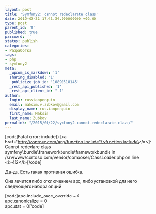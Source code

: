 ```yaml
---
layout: post
title: 'Symfony2: cannot redeclarate class'
date: 2015-05-22 17:42:54.000000000 +03:00
type: post
parent_id: '0'
published: true
password: ''
status: publish
categories:
- Разработка
tags:
- php
- symfony2
meta:
  _wpcom_is_markdown: '1'
  sharing_disabled: '1'
  _publicize_job_id: '10892518145'
  _rest_api_published: '1'
  _rest_api_client_id: "-1"
author:
  login: russianpenguin
  email: maksim.v.zubkov@gmail.com
  display_name: russianpenguin
  first_name: Maksim
  last_name: Zubkov
permalink: "/2015/05/22/symfony2-cannot-redeclarate-class/"
---
```

[code]Fatal error: include() [\<a href="http://contoso.com/app/function.include"\>function.include\</a\>]: Cannot redeclare class symfony\bundle\frameworkbundle\frameworkbundle in /srv/www/contoso.com/vendor/composer/ClassLoader.php on line \<i\>412\</i\>[/code]

Да-да. Есть такая противная ошибка.

Она лечится либо отключением apc, либо установкой для него следующего набора опций

[code]apc.include\_once\_override = 0  
apc.canonicalize = 0  
apc.stat = 0[/code]


